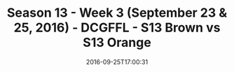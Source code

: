 ---
title: Season 13 - Week 3 (September 23 & 25, 2016) - DCGFFL - S13 Brown vs S13 Orange
teams-score:
- team: _teams/s13-brown.md
  score:
- team: _teams/s13-orange.md
  score: 22
mvp: K. Kostyk (Brown); P. Pham (Orange)
game-ball: T. Tullius (Brown); G. Cline (Orange)
season: 13
week: 3
date: '2016-09-25T17:00:31'
pageid: season-13-week-3-september-23-25-2016-4812-vs-4822
---